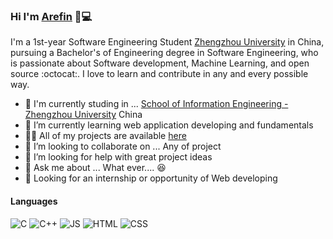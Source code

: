 ### Hi I'm [Arefin](https://are-fin.web.app) 👋💻

I'm a 1st-year Software Engineering Student [Zhengzhou University](http://english.zzu.edu.cn/) in China, pursuing a Bachelor's of Engineering degree in Software Engineering, who is passionate about Software development, Machine Learning, and open source :octocat:. I love to learn and contribute in any and every possible way.

- :school: I'm currently studing in ... [School of Information Engineering - Zhengzhou University](http://www7.zzu.edu.cn/soft/info/1061/1202.htm) China
- 🌱 I’m currently learning web application developing and fundamentals
- 👨‍💻 All of my projects are available  [here](https://github.com/sarefinsag?tab=repositories)
- 👯 I’m looking to collaborate on ... Any of project
- 🤔 I’m looking for help with great project ideas
- 💬 Ask me about ... What ever.... :laughing:
- 👯 Looking for an internship or opportunity of Web developing

#### Languages
![C](https://img.shields.io/badge/c%20-%2300599C.svg?&style=for-the-badge&logo=c&logoColor=white)
![C++](https://img.shields.io/badge/c++%20-%2300599C.svg?&style=for-the-badge&logo=c%2B%2B&ogoColor=white)
![JS](https://img.shields.io/badge/javascript%20-%23323330.svg?&style=for-the-badge&logo=javascript&logoColor=%23F7DF1E)
![HTML](https://img.shields.io/badge/html5%20-%23E34F26.svg?&style=for-the-badge&logo=html5&logoColor=white)
![CSS](https://img.shields.io/badge/css3%20-%231572B6.svg?&style=for-the-badge&logo=css3&logoColor=white)


